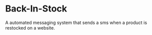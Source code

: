 # Back-In-Stock
A automated messaging system that sends a sms when a product is restocked on a website.
